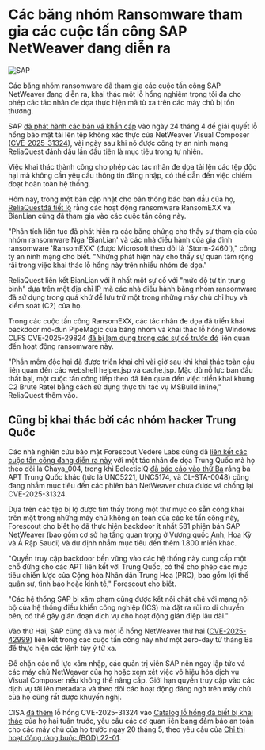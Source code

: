 # Các băng nhóm Ransomware tham gia các cuộc tấn công SAP NetWeaver đang diễn ra

![SAP](https://www.bleepstatic.com/content/hl-images/2025/05/14/SAP.jpg)

Các băng nhóm ransomware đã tham gia các cuộc tấn công SAP NetWeaver đang diễn ra, khai thác một lỗ hổng nghiêm trọng tối đa cho phép các tác nhân đe dọa thực hiện mã từ xa trên các máy chủ bị tổn thương.

SAP [đã phát hành các bản vá khẩn cấp](https://www.bleepingcomputer.com/news/security/sap-fixes-suspected-netweaver-zero-day-exploited-in-attacks/) vào ngày 24 tháng 4 để giải quyết lỗ hổng bảo mật tải lên tệp không xác thực của NetWeaver Visual Composer ([CVE-2025-31324](https://nvd.nist.gov/vuln/detail/CVE-2025-31324)), vài ngày sau khi nó được công ty an ninh mạng ReliaQuest đánh dấu lần đầu tiên là mục tiêu trong tự nhiên.

Việc khai thác thành công cho phép các tác nhân đe dọa tải lên các tệp độc hại mà không cần yêu cầu thông tin đăng nhập, có thể dẫn đến việc chiếm đoạt hoàn toàn hệ thống.

Hôm nay, trong một bản cập nhật cho bản thông báo ban đầu của họ, [ReliaQuest](https://reliaquest.com/blog/threat-spotlight-reliaquest-uncovers-vulnerability-behind-sap-netweaver-compromise/)[đã tiết lộ](https://reliaquest.com/blog/threat-spotlight-reliaquest-uncovers-vulnerability-behind-sap-netweaver-compromise/) rằng các hoạt động ransomware RansomEXX và BianLian cũng đã tham gia vào các cuộc tấn công này.

"Phân tích liên tục đã phát hiện ra các bằng chứng cho thấy sự tham gia của nhóm ransomware Nga 'BianLian' và các nhà điều hành của gia đình ransomware 'RansomEXX' (được Microsoft theo dõi là 'Storm-2460')," công ty an ninh mạng cho biết. "Những phát hiện này cho thấy sự quan tâm rộng rãi trong việc khai thác lỗ hổng này trên nhiều nhóm đe dọa."

ReliaQuest liên kết BianLian với ít nhất một sự cố với "mức độ tự tin trung bình" dựa trên một địa chỉ IP mà các nhà điều hành băng nhóm ransomware đã sử dụng trong quá khứ để lưu trữ một trong những máy chủ chỉ huy và kiểm soát (C2) của họ.

Trong các cuộc tấn công RansomEXX, các tác nhân đe dọa đã triển khai backdoor mô-đun PipeMagic của băng nhóm và khai thác lỗ hổng Windows CLFS CVE-2025-29824 [đã bị lạm dụng trong các sự cố trước đó](https://www.bleepingcomputer.com/news/security/microsoft-windows-clfs-zero-day-exploited-by-ransomware-gang/) liên quan đến hoạt động ransomware này.

"Phần mềm độc hại đã được triển khai chỉ vài giờ sau khi khai thác toàn cầu liên quan đến các webshell helper.jsp và cache.jsp. Mặc dù nỗ lực ban đầu thất bại, một cuộc tấn công tiếp theo đã liên quan đến việc triển khai khung C2 Brute Ratel bằng cách sử dụng thực thi tác vụ MSBuild inline," ReliaQuest thêm vào.

## Cũng bị khai thác bởi các nhóm hacker Trung Quốc

Các nhà nghiên cứu bảo mật Forescout Vedere Labs cũng đã [liên kết các cuộc tấn công đang diễn ra này](https://www.bleepingcomputer.com/news/security/chinese-hackers-behind-attacks-targeting-sap-netweaver-servers/) với một tác nhân đe dọa Trung Quốc mà họ theo dõi là Chaya\_004, trong khi EclecticIQ [đã báo cáo vào thứ Ba](https://blog.eclecticiq.com/china-nexus-nation-state-actors-exploit-sap-netweaver-cve-2025-31324-to-target-critical-infrastructures) rằng ba APT Trung Quốc khác (tức là UNC5221, UNC5174, và CL-STA-0048) cũng đang nhắm mục tiêu đến các phiên bản NetWeaver chưa được vá chống lại CVE-2025-31324.

Dựa trên các tệp bị lộ được tìm thấy trong một thư mục có sẵn công khai trên một trong những máy chủ không an toàn của các kẻ tấn công này, Forescout cho biết họ đã thực hiện backdoor ít nhất 581 phiên bản SAP NetWeaver (bao gồm cơ sở hạ tầng quan trọng ở Vương quốc Anh, Hoa Kỳ và Ả Rập Saudi) và dự định nhắm mục tiêu đến thêm 1.800 miền khác.

"Quyền truy cập backdoor bền vững vào các hệ thống này cung cấp một chỗ đứng cho các APT liên kết với Trung Quốc, có thể cho phép các mục tiêu chiến lược của Cộng hòa Nhân dân Trung Hoa (PRC), bao gồm lợi thế quân sự, tình báo hoặc kinh tế," Forescout cho biết.

"Các hệ thống SAP bị xâm phạm cũng được kết nối chặt chẽ với mạng nội bộ của hệ thống điều khiển công nghiệp (ICS) mà đặt ra rủi ro di chuyển bên, có thể gây gián đoạn dịch vụ cho hoạt động gián điệp lâu dài."

Vào thứ Hai, SAP cũng đã vá một lỗ hổng NetWeaver thứ hai ([CVE-2025-42999](https://www.cve.org/CVERecord?id=CVE-2025-42999)) liên kết trong các cuộc tấn công này như một zero-day từ tháng Ba để thực hiện các lệnh tùy ý từ xa.

Để chặn các nỗ lực xâm nhập, các quản trị viên SAP nên ngay lập tức vá các máy chủ NetWeaver của họ hoặc xem xét việc vô hiệu hóa dịch vụ Visual Composer nếu không thể nâng cấp. Giới hạn quyền truy cập vào các dịch vụ tải lên metadata và theo dõi các hoạt động đáng ngờ trên máy chủ của họ cũng rất được khuyến nghị.

CISA [đã thêm](https://www.cisa.gov/news-events/alerts/2025/04/29/cisa-adds-one-known-exploited-vulnerability-catalog) lỗ hổng CVE-2025-31324 vào [Catalog lỗ hổng đã biết bị khai thác](https://www.cisa.gov/known-exploited-vulnerabilities-catalog?search%5Fapi%5Ffulltext=CVE-2025-31324&field%5Fdate%5Fadded%5Fwrapper=all&field%5Fcve=&sort%5Fby=field%5Fdate%5Fadded&items%5Fper%5Fpage=20&url=) của họ hai tuần trước, yêu cầu các cơ quan liên bang đảm bảo an toàn cho các máy chủ của họ trước ngày 20 tháng 5, theo yêu cầu của [Chỉ thị hoạt động ràng buộc (BOD) 22-01](https://www.cisa.gov/binding-operational-directive-22-01).
